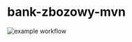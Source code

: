 # bank-zbozowy-mvn
![example workflow](https://github.com/aleksandrabamberska/bank-zbozowy-mvn/actions/workflows/ci.yml/badge.svg)
